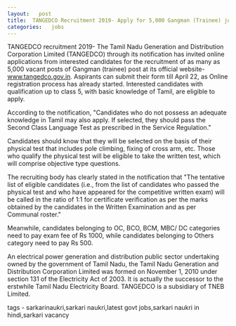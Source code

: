 ```yaml
--- 
layout:   post
title:  TANGEDCO Recruitment 2019- Apply for 5,000 Gangman (Trainee) jobs at tangedco.gov.in - All details here
categories:   jobs
---
```

TANGEDCO recruitment 2019- The Tamil Nadu Generation and Distribution Corporation Limited (TANGEDCO) through its notification has invited online applications from interested candidates for the recruitment of as many as 5,000 vacant posts of Gangman (trainee) post at its official website-www.tangedco.gov.in. Aspirants can submit their form till April 22, as Online registration process has already started. Interested candidates with qualification up to class 5, with basic knowledge of Tamil, are eligible to apply. 

According to the notification, "Candidates who do not possess an adequate knowledge in Tamil may also apply. If selected, they should pass the Second Class Language Test as prescribed in the Service Regulation." 

Candidates should know that they will be selected on the basis of their physical test that includes pole climbing, fixing of cross arm, etc. Those who qualify the physical test will be eligible to take the written test, which will comprise objective type questions.

The recruiting body has clearly stated in the notification that "The tentative list of eligible candidates (i.e., from the list of candidates who passed the physical test and who have appeared for the competitive written exam) will be called in the ratio of 1:1 for certificate verification as per the marks obtained by the candidates in the Written Examination and as per Communal roster." 

Meanwhile, candidates belonging to OC, BCO, BCM, MBC/ DC categories need to pay exam fee of Rs 1000, while candidates belonging to Others category need to pay Rs 500.

An electrical power generation and distribution public sector undertaking owned by the government of Tamil Nadu, the Tamil Nadu Generation and Distribution Corporation Limited was formed on November 1, 2010 under section 131 of the Electricity Act of 2003. It is actually the successor to the erstwhile Tamil Nadu Electricity Board. TANGEDCO is a subsidiary of TNEB Limited.


tags - sarkarinaukri,sarkari naukri,latest govt jobs,sarkari naukri in hindi,sarkari vacancy